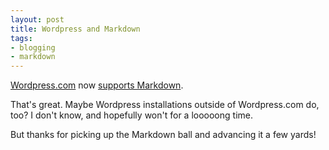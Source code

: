 ```yaml
---
layout: post
title: Wordpress and Markdown
tags:
- blogging
- markdown
---
```


[Wordpress.com](http://wordpress.com/) now [supports Markdown](http://en.blog.wordpress.com/2013/11/19/markdown/).

That\'s great.  Maybe Wordpress installations outside of Wordpress.com do, too?  I don\'t know, and hopefully won\'t for a looooong time.

But thanks for picking up the Markdown ball and advancing it a few yards!